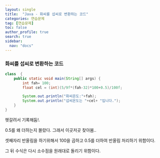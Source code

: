 ```yaml
---
layout: single
title:  "Java - 화씨를 섭씨로 변환하는 코드"
categories: 연습문제
tag: [연습문제]
toc: false
author_profile: true
search: true
sidebar:
  nav: "docs"
---
```




### 화씨를 섭씨로 변환하는 코드

```java
class  {
    public static void main(String[] args) {
        int fah= 100;
        float cel = (int)(5/9f*(fah-32)*100+0.5)/100f;

        System.out.println("화씨온도:"+fah);
        System.out.println("섭씨온도는 "+cel+ "입니다.");
    }
}
```



헷갈려서 기록해둠!.

0.5를 왜 더하는지 몰랐다. 그래서 이곳저곳 찾아봄.. 

셋째자리 반올림을 하기위해서 100을 곱하고 0.5를 더하여 반올림 처리하기 위함이다.

그 뒤 수식은 다시 소수점을 원래대로 돌리기 위함이다.

